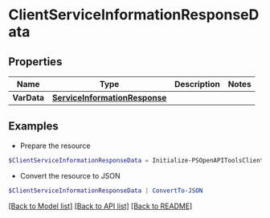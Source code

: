# ClientServiceInformationResponseData
## Properties

Name | Type | Description | Notes
------------ | ------------- | ------------- | -------------
**VarData** | [**ServiceInformationResponse**](ServiceInformationResponse.md) |  | 

## Examples

- Prepare the resource
```powershell
$ClientServiceInformationResponseData = Initialize-PSOpenAPIToolsClientServiceInformationResponseData  -VarData null
```

- Convert the resource to JSON
```powershell
$ClientServiceInformationResponseData | ConvertTo-JSON
```

[[Back to Model list]](../README.md#documentation-for-models) [[Back to API list]](../README.md#documentation-for-api-endpoints) [[Back to README]](../README.md)

